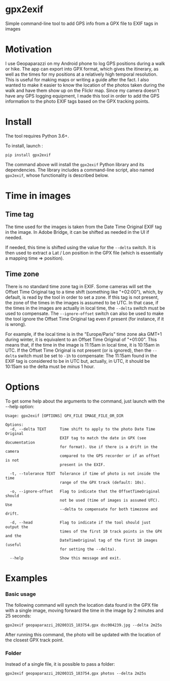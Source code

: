 # gpx2exif

Simple command-line tool to add GPS info from a GPX file to EXIF tags in images

# Motivation

I use Geopaparazzi on my Android phone to log GPS positions during a walk or hike. The app can export into GPX format, which gives the itinerary, as well as the times for my positions at a relatively high temporal resolution. This is useful for making maps or writing a guide after the fact. I also wanted to make it easier to know the location of the photos taken during the walk and have them show up on the Flickr map. Since my camera doesn't have any GPS logging equipment, I made this tool in order to add the GPS information to the photo EXIF tags based on the GPX tracking points.

# Install

The tool requires Python 3.6+.

To install, launch :

```console
pip install gpx2exif
```

The command above will install the `gpx2exif` Python library and its dependencies. The library includes a command-line script, also named `gpx2exif`, whose functionality is described below.

# Time in images

## Time tag

The time used for the images is taken from the Date Time Original EXIF tag in the image. In Adobe Bridge, it can be shifted as needed in the UI if needed.

If needed, this time is shifted using the value for the `--delta` switch. It is then used to extract a Lat / Lon position in the GPX file (which is essentially a mapping time => position).

## Time zone

There is no standard time zone tag in EXIF. Some cameras will set the Offset Time Original tag to a time shift (something like "+02:00"), which, by default, is read by the tool in order to set a zone. If this tag is not present, the zone of the times in the images is assumed to be UTC. In that case, if the times in the images are actually in local time, the `--delta` switch must be used to compensate. The `--ignore-offset` switch can also be used to make the tool ignore the Offset Time Original tag even if present (for instance, if it is wrong).

For example, if the local time is in the "Europe/Paris" time zone aka GMT+1 during winter, it is equivalent to an Offset Time Original of "+01:00". This means that, if the time in the image is 11:15am in local time, it is 10:15am in UTC. If the Offset Time Original is not present (or is ignored), then the `--delta` switch must be set to `-1h` to compensate: The 11:15am found in the EXIF tag is considered to be in UTC but, actually, in UTC, it should be 10:15am so the delta must be *minus* 1 hour.

# Options

To get some help about the arguments to the command, just launch with the --help option:

```
Usage: gpx2exif [OPTIONS] GPX_FILE IMAGE_FILE_OR_DIR

Options:
  -d, --delta TEXT      Time shift to apply to the photo Date Time Original
                        EXIF tag to match the date in GPX (see documentation
                        for format). Use if there is a drift in the camera
                        compared to the GPS recorder or if an offset is not
                        present in the EXIF.

  -t, --tolerance TEXT  Tolerance if time of photo is not inside the time
                        range of the GPX track (default: 10s).

  -o, --ignore-offset   Flag to indicate that the OffsetTimeOriginal should
                        not be used (time of images is assumed UTC). Use
                        --delta to compensate for both timezone and drift.

  -d, --head            Flag to indicate if the tool should just output the
                        times of the first 10 track points in the GPX and the
                        DateTimeOriginal tag of the first 10 images (useful
                        for setting the --delta).

  --help                Show this message and exit.
```

# Examples

### Basic usage

The following command will synch the location data found in the GPX file with a single image, moving forward the time in the image by 2 minutes and 25 seconds:

```console
gpx2exif geopaparazzi_20200315_183754.gpx dsc004239.jpg --delta 2m25s
```

After running this command, the photo will be updated with the location of the closest GPX track point.

### Folder

Instead of a single file, it is possible to pass a folder:

```console
gpx2exif geopaparazzi_20200315_183754.gpx photos --delta 2m25s
```